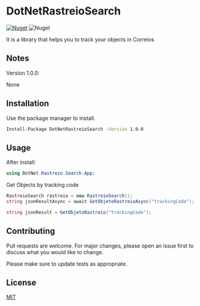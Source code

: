 # DotNetRastreioSearch

[![Nuget](https://img.shields.io/nuget/v/DotNetRastreioSearch)](https://www.nuget.org/packages/DotNetRastreioSearch/) ![Nuget](https://img.shields.io/nuget/dt/DotNetRastreioSearch)

It is a library that helps you to track your objects in Correios

## Notes
Version 1.0.0:

None

## Installation

Use the package manager to install.

```bash
Install-Package DotNetRastreioSearch -Version 1.0.0
```

## Usage

After install:
```C#
using DotNet.Rastreio.Search.App;
```
Get Objects by tracking code
```C#
RastreioSearch rastreio = new RastreioSearch();
string jsonResultAsync = await GetObjetoRastreioAsync("trackingCode");

string jsonResult = GetObjetoRastreio("trackingCode");
```

## Contributing
Pull requests are welcome. For major changes, please open an issue first to discuss what you would like to change.

Please make sure to update tests as appropriate.

## License
[MIT](https://choosealicense.com/licenses/mit/)
